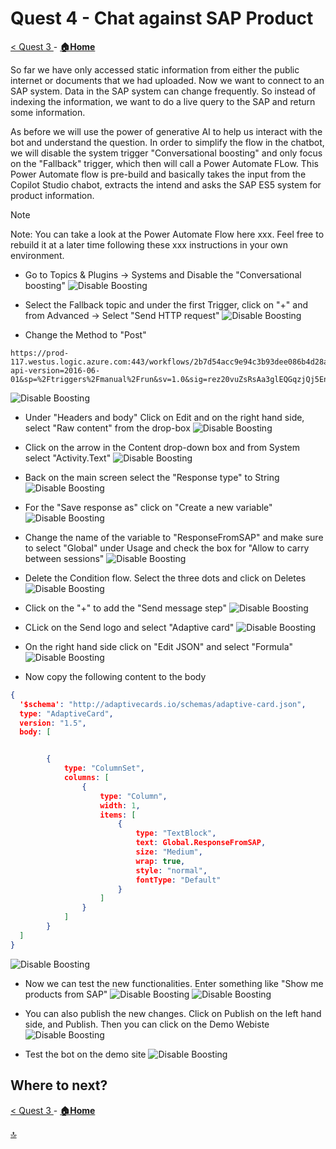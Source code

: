 # Quest 4 - Chat against SAP Product 

[ < Quest 3 ](quest3.md) - **[🏠Home](../README.md)**

So far we have only accessed static information from either the public internet or documents that we had uploaded. Now we want to connect to an SAP system. Data in the SAP system can change frequently. So instead of indexing the information, we want to do a live query to the SAP and return some information. 

As before we will use the power of generative AI to help us interact with the bot and understand the question. In order to simplify the flow in the chatbot, we will disable the system trigger "Conversational boosting" and only focus on the "Fallback" trigger, which then will call a Power Automate FLow. 
This Power Automate flow is pre-build and basically takes the input from the Copilot Studio chabot, extracts the intend and asks the SAP ES5 system for product information. 

> [!NOTE]
> Note: You can take a look at the Power Automate Flow here xxx. Feel free to rebuild it at a later time following these xxx instructions in your own environment. 


* Go to Topics & Plugins -> Systems and Disable the "Conversational boosting"
![Disable Boosting](../media/quest4/01-DisabledBoosting.png)

* Select the Fallback topic and under the first Trigger, click on "+" and from Advanced -> Select "Send HTTP request"
![Disable Boosting](../media/quest4/02-AddHTTPAction.png)

* Change the Method to "Post"
```http
https://prod-117.westus.logic.azure.com:443/workflows/2b7d54acc9e94c3b93dee086b4d28a96/triggers/manual/paths/invoke?api-version=2016-06-01&sp=%2Ftriggers%2Fmanual%2Frun&sv=1.0&sig=rez20vuZsRsAa3glEQGqzjQj5Enn5UELQEQxcFJP2rY
```
![Disable Boosting](../media/quest4/03-SelectMethod.png)

* Under "Headers and body" Click on Edit and on the right hand side, select "Raw content" from the drop-box
![Disable Boosting](../media/quest4/04-SetBody.png)

* Click on the arrow in the Content drop-down box and from System select "Activity.Text"
![Disable Boosting](../media/quest4/05-ActivityText.png)

* Back on the main screen select the "Response type" to String
![Disable Boosting](../media/quest4/06-StringResponse.png)

* For the "Save response as" click on "Create a new variable"
![Disable Boosting](../media/quest4/07-CreateNewVariables.png)

* Change the name of the variable to "ResponseFromSAP" and make sure to select "Global" under Usage and check the box for "Allow to carry between sessions"
![Disable Boosting](../media/quest4/08-SetResponseFromSAP.png)

* Delete the Condition flow. Select the three dots and click on Deletes
![Disable Boosting](../media/quest4/09-DeleteCondition.png)

* Click on the "+" to add the "Send message step"
![Disable Boosting](../media/quest4/10-AddMessage.png)

* CLick on the Send logo and select "Adaptive card"
![Disable Boosting](../media/quest4/11-ChangeAdaptiveCard.png)

* On the right hand side click on "Edit JSON" and select "Formula"
![Disable Boosting](../media/quest4/12-SwitchToFormular.png)

* Now copy the following content to the body 
```json
{
  '$schema': "http://adaptivecards.io/schemas/adaptive-card.json",
  type: "AdaptiveCard",
  version: "1.5",
  body: [


        {
            type: "ColumnSet",
            columns: [
                {
                    type: "Column",
                    width: 1,
                    items: [
                        {
                            type: "TextBlock",
                            text: Global.ResponseFromSAP,
                            size: "Medium",
                            wrap: true,
                            style: "normal",
                            fontType: "Default"
                        }
                    ]
                }
            ]
        }
  ]
}

```

![Disable Boosting](../media/quest4/13-PasteACConent.png)

* Now we can test the new functionalities. Enter something like "Show me products from SAP"
![Disable Boosting](../media/quest4/14-Test1.png)
![Disable Boosting](../media/quest4/15-Test2.png)

* You can also publish the new changes. Click on Publish on the left hand side, and Publish. Then you can click on the Demo Webiste 
![Disable Boosting](../media/quest4/16-Publish.png)

* Test the bot on the demo site
![Disable Boosting](../media/quest4/17-DemoWebsite.png)



## Where to next?
[ < Quest 3 ](quest3.md) - **[🏠Home](../README.md)**

[🔝](#)
